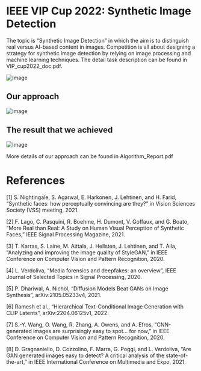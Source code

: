 # IEEE VIP Cup 2022: Synthetic Image Detection

The topic is “Synthetic Image Detection” in which the aim is to distinguish real versus AI-based content in images. Competition is all about designing a strategy for synthetic image detection by relying on image processing and machine learning techniques. The detail task description can be found in VIP_cup2022_doc.pdf.

![image](https://user-images.githubusercontent.com/62747176/214210832-be9913fa-416c-4d88-8369-b2bbbcaadb4b.png)


## Our approach

![image](https://user-images.githubusercontent.com/62747176/214210883-2476f188-a1c5-42a4-9459-c2a696fc0888.png)

## The result that we achieved

![image](https://user-images.githubusercontent.com/62747176/214210900-490e2371-9158-4990-bce9-ce75f33210de.png)

More details of our approach can be found in Algorithm_Report.pdf

# References

[1] S. Nightingale, S. Agarwal, E. Harkonen, J. Lehtinen, and H. Farid, “Synthetic faces: how perceptually convincing are they?” in Vision Sciences Society (VSS) meeting, 2021.

[2] F. Lago, C. Pasquini, R. Boehme, H. Dumont, V. Goffaux, and G. Boato, “More Real than Real: A Study on Human Visual Perception of Synthetic Faces,” IEEE Signal Processing Magazine, 2021.

[3] T. Karras, S. Laine, M. Aittala, J. Hellsten, J. Lehtinen, and T. Aila, “Analyzing and improving the image quality of StyleGAN,” in IEEE Conference on Computer Vision and Pattern Recognition, 2020.

[4] L. Verdoliva, “Media forensics and deepfakes: an overview”, IEEE Journal of Selected Topics in Signal Processing, 2020.

[5] P. Dhariwal, A. Nichol, “Diffusion Models Beat GANs on Image Synthesis”, arXiv:2105.05233v4, 2021.

[6] Ramesh et al., “Hierarchical Text-Conditional Image Generation with CLIP Latents”, arXiv:2204.06125v1, 2022.

[7] S.-Y. Wang, O. Wang, R. Zhang, A. Owens, and A. Efros, “CNN-generated images are surprisingly easy to spot… for now,” in IEEE Conference on Computer Vision and Pattern Recognition, 2020.

[8] D. Gragnaniello, D. Cozzolino, F. Marra, G. Poggi, and L. Verdoliva, “Are GAN generated images easy to detect? A critical analysis of the state-of-the-art,” in IEEE International Conference on Multimedia and Expo, 2021.

